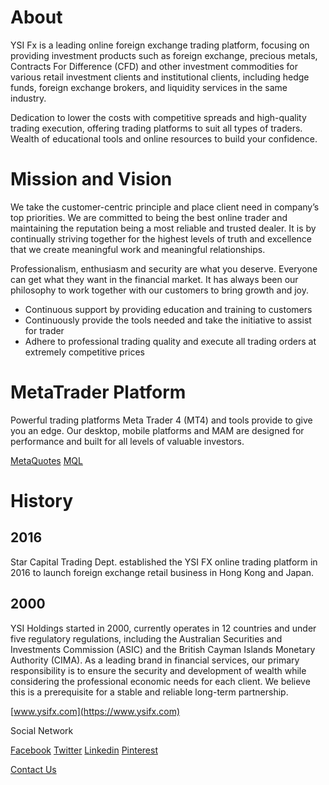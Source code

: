 # About

YSI Fx is a leading online foreign exchange trading platform, focusing on providing investment products such as foreign exchange, precious metals, Contracts For Difference (CFD) and other investment commodities for various retail investment clients and institutional clients, including hedge funds, foreign exchange brokers, and liquidity services in the same industry.

Dedication to lower the costs with competitive spreads and high-quality trading execution, offering trading platforms to suit all types of traders. Wealth of educational tools and online resources to build your confidence.

# Mission and Vision

We take the customer-centric principle and place client need in company’s top priorities. We are committed to being the best online trader and maintaining the reputation being a most reliable and trusted dealer. It is by continually striving together for the highest levels of truth and excellence that we create meaningful work and meaningful relationships.

Professionalism, enthusiasm and security are what you deserve. Everyone can get what they want in the financial market. It has always been our philosophy to work together with our customers to bring growth and joy.

- Continuous support by providing education and training to customers
- Continuously provide the tools needed and take the initiative to assist for trader
- Adhere to professional trading quality and execute all trading orders at extremely competitive prices

# MetaTrader Platform

Powerful trading platforms Meta Trader 4 (MT4) and tools provide to give you an edge. Our desktop, mobile platforms and MAM are designed for performance and built for all levels of valuable investors.

[MetaQuotes](https://www.metaquotes.net)
[MQL](https://www.mql5.com)

# History

## 2016

Star Capital Trading Dept. established the YSI FX online trading platform in 2016 to launch foreign exchange retail business in Hong Kong and Japan.

## 2000

YSI Holdings started in 2000, currently operates in 12 countries and under five regulatory regulations, including the Australian Securities and Investments Commission (ASIC) and the British Cayman Islands Monetary Authority (CIMA). As a leading brand in financial services, our primary responsibility is to ensure the security and development of wealth while considering the professional economic needs for each client. We believe this is a prerequisite for a stable and reliable long-term partnership.

[www.ysifx.com](https://www.ysifx.com)

Social Network

[Facebook](https://www.facebook.com/ysifx)
[Twitter](https://twitter.com/YSIFx)
[Linkedin](https://www.linkedin.com/company/ysifx)
[Pinterest](https://www.pinterest.com/ysifxau)

[Contact Us](https://www.ysifx.com/us/contact/overview)
